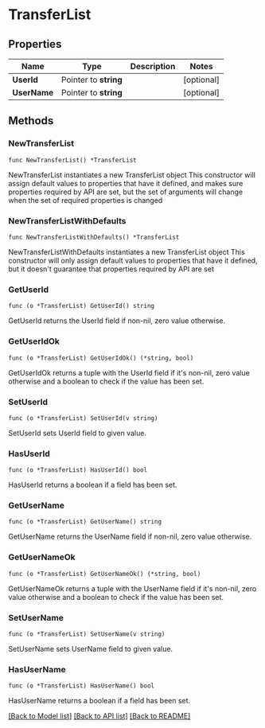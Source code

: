 # TransferList

## Properties

Name | Type | Description | Notes
------------ | ------------- | ------------- | -------------
**UserId** | Pointer to **string** |  | [optional] 
**UserName** | Pointer to **string** |  | [optional] 

## Methods

### NewTransferList

`func NewTransferList() *TransferList`

NewTransferList instantiates a new TransferList object
This constructor will assign default values to properties that have it defined,
and makes sure properties required by API are set, but the set of arguments
will change when the set of required properties is changed

### NewTransferListWithDefaults

`func NewTransferListWithDefaults() *TransferList`

NewTransferListWithDefaults instantiates a new TransferList object
This constructor will only assign default values to properties that have it defined,
but it doesn't guarantee that properties required by API are set

### GetUserId

`func (o *TransferList) GetUserId() string`

GetUserId returns the UserId field if non-nil, zero value otherwise.

### GetUserIdOk

`func (o *TransferList) GetUserIdOk() (*string, bool)`

GetUserIdOk returns a tuple with the UserId field if it's non-nil, zero value otherwise
and a boolean to check if the value has been set.

### SetUserId

`func (o *TransferList) SetUserId(v string)`

SetUserId sets UserId field to given value.

### HasUserId

`func (o *TransferList) HasUserId() bool`

HasUserId returns a boolean if a field has been set.

### GetUserName

`func (o *TransferList) GetUserName() string`

GetUserName returns the UserName field if non-nil, zero value otherwise.

### GetUserNameOk

`func (o *TransferList) GetUserNameOk() (*string, bool)`

GetUserNameOk returns a tuple with the UserName field if it's non-nil, zero value otherwise
and a boolean to check if the value has been set.

### SetUserName

`func (o *TransferList) SetUserName(v string)`

SetUserName sets UserName field to given value.

### HasUserName

`func (o *TransferList) HasUserName() bool`

HasUserName returns a boolean if a field has been set.


[[Back to Model list]](../README.md#documentation-for-models) [[Back to API list]](../README.md#documentation-for-api-endpoints) [[Back to README]](../README.md)



